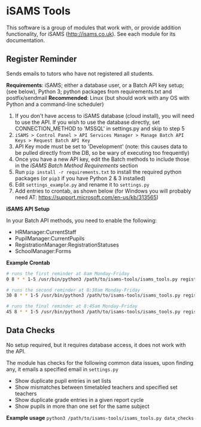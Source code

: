 iSAMS Tools
===========

This software is a group of modules that work with, or provide addition functionality, for iSAMS (http://isams.co.uk). See each module for its documentation.

Register Reminder
-----------------

Sends emails to tutors who have not registered all students.

**Requirements**: iSAMS; either a database user, or a Batch API key setup; (see below), Python 3; python packages from requirements.txt and postfix/sendmail
**Recommended**: Linux (but should work with any OS with Python and a command-line scheduler)

1. If you don't have access to iSAMS database (cloud install), you will need to use the API. If you wish to use the database directly, set CONNECTION_METHOD to 'MSSQL' in settings.py and skip to step 5
1. `iSAMS > Control Panel > API Services Manager > Manage Batch API Keys > Request Batch API Key`
1. API Key mode must be set to 'Development' (note: this causes data to be pulled directly from the DB, so be wary of executing too frequently)
1. Once you have a new API key, edit the Batch methods to include those in the *iSAMS Batch Method Requirements* section
1. Run `pip install -r requirements.txt` to install the required python packages (or `pip3` if you have Python 2 & 3 installed)
1. Edit `settings_example.py` and rename it to `settings.py`
1. Add entries to crontab, as shown below (for Windows you will probably need AT: https://support.microsoft.com/en-us/kb/313565)

**iSAMS API Setup**

In your Batch API methods, you need to enable the following:

* HRManager:CurrentStaff
* PupilManager:CurrentPupils
* RegistrationManager:RegistrationStatuses
* SchoolManager:Forms

**Example Crontab**

```bash
# runs the first reminder at 8am Monday-Friday
0 8 * * 1-5 /usr/bin/python3 /path/to/isams-tools/isams_tools.py register_reminder --args 1 >/dev/null 2>&1 

# runs the second reminder at 8:30am Monday-Friday
30 8 * * 1-5 /usr/bin/python3 /path/to/isams-tools/isams_tools.py register_reminder --args 2 >/dev/null 2>&1 

# runs the final reminder at 8:45am Monday-Friday
45 8 * * 1-5 /usr/bin/python3 /path/to/isams-tools/isams_tools.py register_reminder --args 3 >/dev/null 2>&1
```

Data Checks
-----------
No setup required, but it requires database access, it does not work with the API.

The module has checks for the following common data issues, upon finding any, it emails a specified email in `settings.py`
* Show duplicate pupil entries in set lists 
* Show mismatches between timetabled teachers and specified set teachers
* Show duplicate grade entries in a given report cycle
* Show pupils in more than one set for the same subject

**Example usage**
`python3 /path/to/isams-tools/isams_tools.py data_checks`
